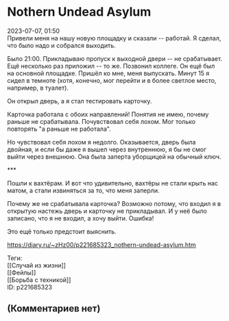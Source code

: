 Nothern Undead Asylum
=====================

  
2023-07-07, 01:50  
 Привели меня на нашу новую площадку и сказали -- работай. Я сделал, что было надо и собрался выходить.   
   
 Было 21:00. Прикладываю пропуск к выходной двери -- не срабатывает. Ещё несколько раз приложил -- то же. Позвонил коллеге. Он ещё был на основной площадке. Пришёл ко мне, меня выпускать. Минут 15 я сидел в темноте (хотя, конечно, мог перейти и в более светлое место, например, в туалет).   
   
 Он открыл дверь, а я стал тестировать карточку.   
   
 Карточка работала с обоих направлений! Понятия не имею, почему раньше не срабатывала. Почувствовал себя лохом. Мог только повторять "а раньше не работала".   
   
 Но чувствовал себя лохом я недолго. Оказывается, дверь была двойная, и если бы даже я вышел через внутреннюю, я бы не смог выйти через внешнюю. Она была заперта уборщицей на обычный ключ.   
   
 \*\*\*   
   
 Пошли к вахтёрам. И вот что удивительно, вахтёры не стали крыть нас матом, а стали извиняться за то, что меня заперли.   
   
 Почему же не срабатывала карточка? Возможно потому, что входил я в открытую настежь дверь и карточку не прикладывал. И у неё было записано, что я не входил, а хочу выйти. Ошибка!   
   
 Это ещё только предстоит выяснить.   
  
<https://diary.ru/~zHz00/p221685323_nothern-undead-asylum.htm>  
  
Теги:  
[[Случай из жизни]]  
[[Фейлы]]  
[[Борьба с техникой]]  
ID: p221685323  


(Комментариев нет)
------------------